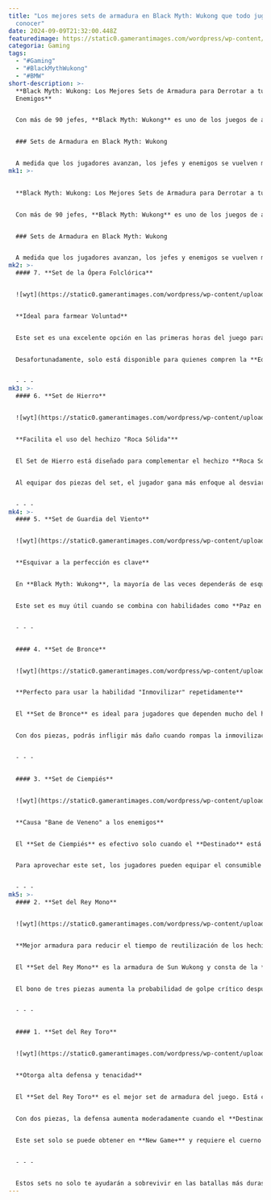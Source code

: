```yaml
---
title: "Los mejores sets de armadura en Black Myth: Wukong que todo jugador debe
  conocer"
date: 2024-09-09T21:32:00.448Z
featuredimage: https://static0.gamerantimages.com/wordpress/wp-content/uploads/2024/09/picsart_24-09-09_09-16-51-736.jpg?q=49&fit=crop&w=1100&h=618&dpr=2
categoria: Gaming
tags:
  - "#Gaming"
  - "#BlackMythWukong"
  - "#BMW"
short-description: >-
  **Black Myth: Wukong: Los Mejores Sets de Armadura para Derrotar a tus
  Enemigos**


  Con más de 90 jefes, **Black Myth: Wukong** es uno de los juegos de acción más desafiantes del mercado. Inspirado en la leyenda de Sun Wukong, una figura popular en la mitología china, este juego exige que los jugadores cuenten con el mejor equipo posible para enfrentarse a las crecientes dificultades.


  ### Sets de Armadura en Black Myth: Wukong


  A medida que los jugadores avanzan, los jefes y enemigos se vuelven más fuertes, por lo que es crucial contar con los mejores sets de armadura. Afortunadamente, **Black Myth: Wukong** ofrece una amplia variedad de sets, algunos
mk1: >-
  

  **Black Myth: Wukong: Los Mejores Sets de Armadura para Derrotar a tus Enemigos**


  Con más de 90 jefes, **Black Myth: Wukong** es uno de los juegos de acción más desafiantes del mercado. Inspirado en la leyenda de Sun Wukong, una figura popular en la mitología china, este juego exige que los jugadores cuenten con el mejor equipo posible para enfrentarse a las crecientes dificultades.


  ### Sets de Armadura en Black Myth: Wukong


  A medida que los jugadores avanzan, los jefes y enemigos se vuelven más fuertes, por lo que es crucial contar con los mejores sets de armadura. Afortunadamente, **Black Myth: Wukong** ofrece una amplia variedad de sets, algunos de los cuales se pueden mejorar, mientras que otros ya vienen con su máximo potencial. Con tantas opciones disponibles, elegir uno puede ser complicado. Aquí te presentamos una lista de los mejores sets de armadura clasificados según su utilidad en combate.
mk2: >-
  #### 7. **Set de la Ópera Folclórica**


  ![wyt](https://static0.gamerantimages.com/wordpress/wp-content/uploads/2024/09/picsart_24-09-09_08-22-17-653.jpg?q=49&fit=crop&w=1500&dpr=2 "wyt")


  **Ideal para farmear Voluntad**


  Este set es una excelente opción en las primeras horas del juego para aquellos que quieran recolectar más Voluntad. Consiste en cuatro piezas: la **Máscara de Ópera Folclórica**, la **Armadura de la Ópera de Limosna**, los **Brazales de Cuero Folclórico** y las **Botas de Ópera Folclórica**.


  Desafortunadamente, solo está disponible para quienes compren la **Edición Deluxe** del juego. Actualmente, no hay otra forma de conseguir este set.


  - - -
mk3: >-
  #### 6. **Set de Hierro**


  ![wyt](https://static0.gamerantimages.com/wordpress/wp-content/uploads/2024/09/picsart_24-09-09_08-23-14-274.jpg?q=49&fit=crop&w=1500&dpr=2 "wyt")


  **Facilita el uso del hechizo "Roca Sólida"**


  El Set de Hierro está diseñado para complementar el hechizo **Roca Sólida**, el cual es lo más cercano a la mecánica de **Parry** en el juego. Este set incluye el **Yelmo con Cuernos de Hierro**, la **Armadura Férrea**, los **Guanteletes de Hierro** y las **Grebas Férreas**.


  Al equipar dos piezas del set, el jugador gana más enfoque al desviar un ataque con éxito. Con las cuatro piezas equipadas, la desviación reducirá significativamente el tiempo de reutilización de los hechizos.


  - - -
mk4: >-
  #### 5. **Set de Guardia del Viento**


  ![wyt](https://static0.gamerantimages.com/wordpress/wp-content/uploads/2024/09/picsart_24-09-09_08-22-36-189.jpg?q=49&fit=crop&w=1500&dpr=2 "wyt")


  **Esquivar a la perfección es clave**


  En **Black Myth: Wukong**, la mayoría de las veces dependerás de esquivar ataques, ya que no hay una mecánica de Parry regular. Con el **Set de Guardia del Viento**, equipar dos piezas te otorgará enfoque adicional al ejecutar un esquive perfecto. Al usar las cuatro partes, los esquives perfectos reducirán el tiempo de reutilización de todos los hechizos.


  Este set es muy útil cuando se combina con habilidades como **Paz en el Peligro**, permitiendo que los jugadores inflijan más daño y tengan acceso rápido a sus hechizos.


  - - -


  #### 4. **Set de Bronce**


  ![wyt](https://static0.gamerantimages.com/wordpress/wp-content/uploads/2024/09/picsart_24-09-09_08-22-54-051.jpg?q=49&fit=crop&w=1500&dpr=2 "wyt")


  **Perfecto para usar la habilidad "Inmovilizar" repetidamente**


  El **Set de Bronce** es ideal para jugadores que dependen mucho del hechizo **Inmovilizar** en combate. Este set incluye la **Máscara de Mono de Bronce**, la **Túnica de Batalla de Brocado de Bronce**, los **Guardabrazos de Bronce** y las **Botas de Bronce**.


  Con dos piezas, podrás infligir más daño cuando rompas la inmovilización de un enemigo. Con las cuatro piezas, el tiempo de reutilización de Inmovilizar se reducirá considerablemente.


  - - -


  #### 3. **Set de Ciempiés**


  ![wyt](https://static0.gamerantimages.com/wordpress/wp-content/uploads/2024/09/picsart_24-09-09_08-23-55-889.jpg?q=49&fit=crop&w=1500&dpr=2 "wyt")


  **Causa "Bane de Veneno" a los enemigos**


  El **Set de Ciempiés** es efectivo solo cuando el **Destinado** está envenenado, lo que no es la situación más ideal. Sin embargo, al equipar dos piezas, el daño por veneno que recibes se reduce considerablemente. Con las cuatro piezas, el ataque del jugador aumenta significativamente mientras está en estado de envenenamiento.


  Para aprovechar este set, los jugadores pueden equipar el consumible **Aguijón de Muerte** para auto-envenenarse y obtener los máximos beneficios del set.


  - - -
mk5: >-
  #### 2. **Set del Rey Mono**


  ![wyt](https://static0.gamerantimages.com/wordpress/wp-content/uploads/2024/09/picsart_24-09-09_08-23-32-020.jpg?q=49&fit=crop&w=1500&dpr=2 "wyt")


  **Mejor armadura para reducir el tiempo de reutilización de los hechizos**


  El **Set del Rey Mono** es la armadura de Sun Wukong y consta de la **Corona de Cola de Fénix Dorada**, la **Armadura Suozi Dorada**, los **Brazales Loong Elevado** y las **Botas de Seda de Loto**.


  El bono de tres piezas aumenta la probabilidad de golpe crítico después de usar un hechizo, mientras que el bono de cinco piezas reduce ligeramente el tiempo de reutilización de todos los hechizos al conseguir un golpe crítico.


  - - -


  #### 1. **Set del Rey Toro**


  ![wyt](https://static0.gamerantimages.com/wordpress/wp-content/uploads/2024/09/picsart_24-09-09_09-09-18-026.jpg?q=49&fit=crop&w=750&h=422&dpr=2 "wyt")


  **Otorga alta defensa y tenacidad**


  El **Set del Rey Toro** es el mejor set de armadura del juego. Está compuesto por la **Máscara del Rey Toro**, los **Brazales del Rey Toro**, la **Armadura Shan Wen del Rey Toro** y las **Grebas del Rey Toro**.


  Con dos piezas, la defensa aumenta moderadamente cuando el **Destinado** recibe daño. Con las cuatro piezas, se obtiene **Tenacidad**, lo que hace que el personaje sea casi inmune a los aturdimientos cuando su HP está por debajo del 50%.


  Este set solo se puede obtener en **New Game+** y requiere el cuerno del Rey Toro, un recurso exclusivo de la **Cueva Bishui**.


  - - -


  Estos sets no solo te ayudarán a sobrevivir en las batallas más duras, sino que también te darán las herramientas para superar los desafíos más difíciles del juego. ¡Prepárate y elige sabiamente!
---
```

